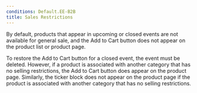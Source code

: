 ```yaml
---
conditions: Default.EE-B2B
title: Sales Restrictions
---
```


By default, products that appear in upcoming or closed events are not available for general sale, and the Add to Cart button does not appear on the product list or product page.

To restore the Add to Cart button for a closed event, the event must be deleted. However, if a product is associated with another category that has no selling restrictions, the Add to Cart button does appear on the product page. Similarly, the ticker block does not appear on the product page if the product is associated with another category that has no selling restrictions.
